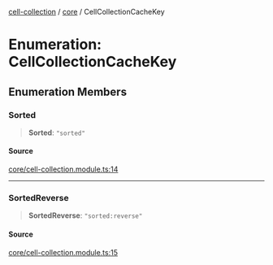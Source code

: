 [cell-collection](../../modules.md) / [core](../index.md) / CellCollectionCacheKey

# Enumeration: CellCollectionCacheKey

## Enumeration Members

### Sorted

> **Sorted**: `"sorted"`

#### Source

[core/cell-collection.module.ts:14](https://github.com/benoitlahoz/cell-collection/blob/4d8f426cecceb2df9479d4634b0ab8850eb4c66f/src/core/cell-collection.module.ts#L14)

***

### SortedReverse

> **SortedReverse**: `"sorted:reverse"`

#### Source

[core/cell-collection.module.ts:15](https://github.com/benoitlahoz/cell-collection/blob/4d8f426cecceb2df9479d4634b0ab8850eb4c66f/src/core/cell-collection.module.ts#L15)
